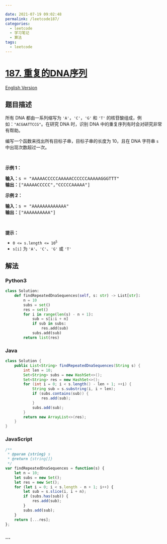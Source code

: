 ```yaml
---

date: 2021-07-19 09:02:48
permalink: /leetcode187/
categories:
  - leetcode
  - 学习笔记
  - 算法  
tags:
  - leetcode
---
```

# [187. 重复的DNA序列](https://leetcode-cn.com/problems/repeated-dna-sequences)

[English Version](https://cdn.jsdelivr.net/gh/doocs/leetcode@main/solution/0100-0199/0187.Repeated%20DNA%20Sequences/README_EN.md)

## 题目描述

<!-- 这里写题目描述 -->

<p>所有 DNA 都由一系列缩写为 <code>'A'</code>，<code>'C'</code>，<code>'G'</code> 和 <code>'T'</code> 的核苷酸组成，例如：<code>"ACGAATTCCG"</code>。在研究 DNA 时，识别 DNA 中的重复序列有时会对研究非常有帮助。</p>

<p>编写一个函数来找出所有目标子串，目标子串的长度为 10，且在 DNA 字符串 <code>s</code> 中出现次数超过一次。</p>

<p> </p>

<p><strong>示例 1：</strong></p>

<pre>
<strong>输入：</strong>s = "AAAAACCCCCAAAAACCCCCCAAAAAGGGTTT"
<strong>输出：</strong>["AAAAACCCCC","CCCCCAAAAA"]
</pre>

<p><strong>示例 2：</strong></p>

<pre>
<strong>输入：</strong>s = "AAAAAAAAAAAAA"
<strong>输出：</strong>["AAAAAAAAAA"]
</pre>

<p> </p>

<p><strong>提示：</strong></p>

<ul>
	<li><code>0 <= s.length <= 10<sup>5</sup></code></li>
	<li><code>s[i]</code> 为 <code>'A'</code>、<code>'C'</code>、<code>'G'</code> 或 <code>'T'</code></li>
</ul>


## 解法

<!-- 这里可写通用的实现逻辑 -->

<!-- tabs:start -->

### **Python3**

<!-- 这里可写当前语言的特殊实现逻辑 -->

```python
class Solution:
    def findRepeatedDnaSequences(self, s: str) -> List[str]:
        n = 10
        subs = set()
        res = set()
        for i in range(len(s) - n + 1):
            sub = s[i:i + n]
            if sub in subs:
                res.add(sub)
            subs.add(sub)
        return list(res)
```

### **Java**

<!-- 这里可写当前语言的特殊实现逻辑 -->

```java
class Solution {
    public List<String> findRepeatedDnaSequences(String s) {
        int len = 10;
        Set<String> subs = new HashSet<>();
        Set<String> res = new HashSet<>();
        for (int i = 0; i < s.length() - len + 1; ++i) {
            String sub = s.substring(i, i + len);
            if (subs.contains(sub)) {
                res.add(sub);
            }
            subs.add(sub);
        }
        return new ArrayList<>(res);
    }
}
```

### **JavaScript**

```js
/**
 * @param {string} s
 * @return {string[]}
 */
var findRepeatedDnaSequences = function(s) {
    let n = 10;
    let subs = new Set();
    let res = new Set();
    for (let i = 0; i < s.length - n + 1; i++) {
        let sub = s.slice(i, i + n);
        if (subs.has(sub)) {
            res.add(sub);
        }
        subs.add(sub);
    }
    return [...res];
};
```

### **...**

```

```

<!-- tabs:end -->
